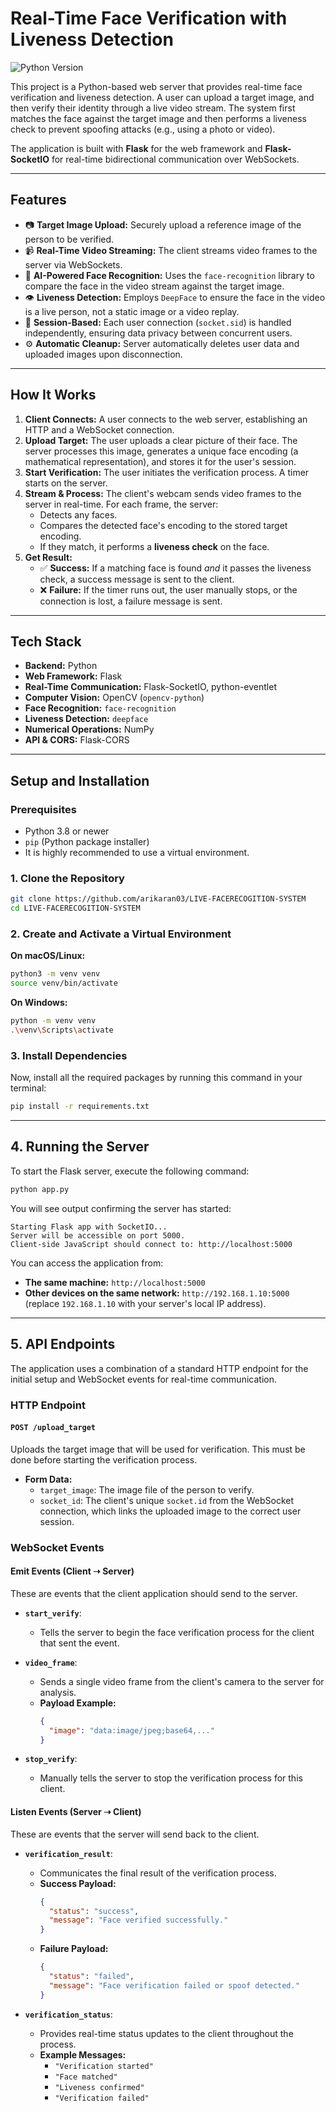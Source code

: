 # Real-Time Face Verification with Liveness Detection

![Python Version](https://img.shields.io/badge/python-3.8+-blue.svg)

This project is a Python-based web server that provides real-time face verification and liveness detection. A user can upload a target image, and then verify their identity through a live video stream. The system first matches the face against the target image and then performs a liveness check to prevent spoofing attacks (e.g., using a photo or video).

The application is built with **Flask** for the web framework and **Flask-SocketIO** for real-time bidirectional communication over WebSockets.

---

## Features

* 📷 **Target Image Upload:** Securely upload a reference image of the person to be verified.
* 📹 **Real-Time Video Streaming:** The client streams video frames to the server via WebSockets.
* 🧠 **AI-Powered Face Recognition:** Uses the `face-recognition` library to compare the face in the video stream against the target image.
* 👁️ **Liveness Detection:** Employs `DeepFace` to ensure the face in the video is a live person, not a static image or a video replay.
* 🔐 **Session-Based:** Each user connection (`socket.sid`) is handled independently, ensuring data privacy between concurrent users.
* ⚙️ **Automatic Cleanup:** Server automatically deletes user data and uploaded images upon disconnection.

---

## How It Works

1.  **Client Connects:** A user connects to the web server, establishing an HTTP and a WebSocket connection.
2.  **Upload Target:** The user uploads a clear picture of their face. The server processes this image, generates a unique face encoding (a mathematical representation), and stores it for the user's session.
3.  **Start Verification:** The user initiates the verification process. A timer starts on the server.
4.  **Stream & Process:** The client's webcam sends video frames to the server in real-time. For each frame, the server:
    * Detects any faces.
    * Compares the detected face's encoding to the stored target encoding.
    * If they match, it performs a **liveness check** on the face.
5.  **Get Result:**
    * ✅ **Success:** If a matching face is found *and* it passes the liveness check, a success message is sent to the client.
    * ❌ **Failure:** If the timer runs out, the user manually stops, or the connection is lost, a failure message is sent.

---

## Tech Stack

* **Backend:** Python
* **Web Framework:** Flask
* **Real-Time Communication:** Flask-SocketIO, python-eventlet
* **Computer Vision:** OpenCV (`opencv-python`)
* **Face Recognition:** `face-recognition`
* **Liveness Detection:** `deepface`
* **Numerical Operations:** NumPy
* **API & CORS:** Flask-CORS

---

## Setup and Installation

### Prerequisites

* Python 3.8 or newer
* `pip` (Python package installer)
* It is highly recommended to use a virtual environment.

### 1. Clone the Repository

```bash
git clone https://github.com/arikaran03/LIVE-FACERECOGITION-SYSTEM
cd LIVE-FACERECOGITION-SYSTEM
```

### 2. Create and Activate a Virtual Environment

**On macOS/Linux:**
```bash
python3 -m venv venv
source venv/bin/activate
```

**On Windows:**
```bash
python -m venv venv
.\venv\Scripts\activate
```

### 3. Install Dependencies

Now, install all the required packages by running this command in your terminal:

```bash
pip install -r requirements.txt
```

---

## 4. Running the Server

To start the Flask server, execute the following command:

```bash
python app.py
```

You will see output confirming the server has started:
```
Starting Flask app with SocketIO...
Server will be accessible on port 5000.
Client-side JavaScript should connect to: http://localhost:5000
```

You can access the application from:
- **The same machine:** `http://localhost:5000`
- **Other devices on the same network:** `http://192.168.1.10:5000` (replace `192.168.1.10` with your server's local IP address).

---

## 5. API Endpoints

The application uses a combination of a standard HTTP endpoint for the initial setup and WebSocket events for real-time communication.

### HTTP Endpoint

#### `POST /upload_target`
Uploads the target image that will be used for verification. This must be done before starting the verification process.

-   **Form Data:**
    -   `target_image`: The image file of the person to verify.
    -   `socket_id`: The client's unique `socket.id` from the WebSocket connection, which links the uploaded image to the correct user session.

### WebSocket Events

#### Emit Events (Client ➝ Server)

These are events that the client application should send to the server.

-   **`start_verify`**:
    -   Tells the server to begin the face verification process for the client that sent the event.

-   **`video_frame`**:
    -   Sends a single video frame from the client's camera to the server for analysis.
    -   **Payload Example:**
        ```json
        {
          "image": "data:image/jpeg;base64,..."
        }
        ```

-   **`stop_verify`**:
    -   Manually tells the server to stop the verification process for this client.

#### Listen Events (Server ➝ Client)

These are events that the server will send back to the client.

-   **`verification_result`**:
    -   Communicates the final result of the verification process.
    -   **Success Payload:**
        ```json
        {
          "status": "success",
          "message": "Face verified successfully."
        }
        ```
    -   **Failure Payload:**
        ```json
        {
          "status": "failed",
          "message": "Face verification failed or spoof detected."
        }
        ```

-   **`verification_status`**:
    -   Provides real-time status updates to the client throughout the process.
    -   **Example Messages:**
        -   `"Verification started"`
        -   `"Face matched"`
        -   `"Liveness confirmed"`
        -   `"Verification failed"`
